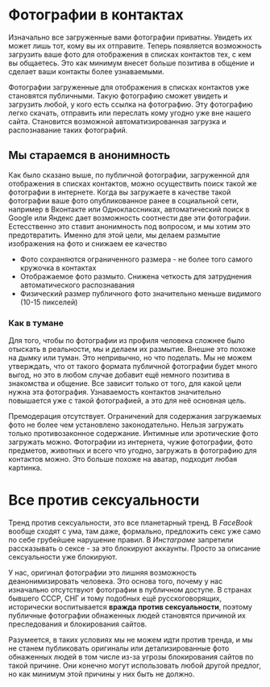 # Фотографии в контактах

Изначально все загруженные вами фотографии приватны. Увидеть их может лишь тот, кому вы их отправите. Теперь появляется возможность загрузить ваше фото для отображения в списках контактов тех, с кем вы общаетесь. Это как минимум внесет больше позитива в общение и сделает ваши контакты более узнаваемыми.

Фотографии загруженные для отображения в списках контактов уже становятся публичными. Такую фотографию сможет увидеть и загрузить любой, у кого есть ссылка на фотографию. Эту фотографию легко скачать, отправить или переслать кому угодно уже вне нашего сайта. Становится возможной автоматизированная загрузка и распознавание таких фотографий.

## Мы стараемся в анонимность

Как было сказано выше, по публичной фотографии, загруженной для отображения в списках контактов, можно осуществить поиск такой же фотографии в интернете. Когда вы загружаете в качестве такой фотографии ваше фото опубликованное ранее в социальной сети, например в Вконтакте или Одноклассниках, автоматический поиск в Google или Яндекс дает возможность соотнести две эти фотографии. Естесственно это ставит анонимность под вопросом, и мы хотим это предотвратить. Именно для этой цели, мы делаем размытие изображения на фото и снижаем ее качество

* Фото сохраняются ограниченного размера - не более того самого кружочка в контактах
* Отображаемое фото размыто. Снижена четкость для затруднения автоматического распознавания 
* Физический размер публичного фото значительно меньше видимого (10-15 пикселей)

### Как в тумане

Для того, чтобы по фотографии из профиля человека сложнее было отыскать в реальности, мы и делаем их размытие. Внешне это похоже на дымку или туман. Это непривычно, но что поделать. Мы не можем утверждать, что от такого формата публичной фотографии будет много выгод, но это в любом случае добавит ещё немного позитива в знакомства и общение. Все зависит только от того, для какой цели нужна эта фотография. Узнаваемость контактов значительно повышается уже с такой фотографией, а это для неё основная цель.

Премодерация отсутствует. Ограничений для содержания загружаемых фото не более чем установлено законодательно. Нельзя загружать только противозаконное содержание. Интимные или эротические фото загружать можно. Фотографии из интернета, чужие фотографии, фото предметов, животных и всего что угодно, загружать в фотографию для контактов можно. Это больше похоже на аватар, подходит любая картинка.

# Все против сексуальности

Тренд против сексуальности, это все планетарный тренд. В _FaceBook_ вообще сходят с ума, там даже, формально, предложить секс уже само по себе грубейшее нарушение правил. В _Инстаграме_ запретили рассказывать о сексе - за это блокируют аккаунты. Просто за описание сексуальности уже блокируют.

У нас, оригинал фотографии это лишняя возможность деанонимизировать человека. Это основа того, почему у нас изначально отсутствуют фотографии в публичном доступе.  В странах бывшего СССР, СНГ и тому подобных ещё русскоговорящих, исторически воспитывается **вражда против сексуальности**, поэтому публичные фотографии обнаженных людей становятся причиной их преследования и блокирования сайтов.

Разумеется, в таких условиях мы не можем идти против тренда, и мы не станем публиковать оригиналы или детализированные фото обнаженных людей в том числе из-за угрозы блокирования сайтов по такой причине. Они конечно могут использовать любой другой предлог, но как минимум этой причины у них быть не должно.

